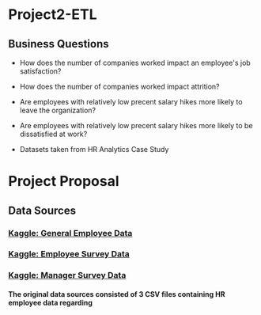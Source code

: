 # Project2-ETL

## Business Questions

- How does the number of companies worked impact an employee's job satisfaction?

- How does the number of companies worked impact attrition?

- Are employees with relatively low precent salary hikes more likely to leave the organization?

- Are employees with relatively low precent salary hikes more likely to be dissatisfied at work?


- Datasets taken from HR Analytics Case Study 

	
# Project Proposal

## Data Sources
### [Kaggle: General Employee Data](https://www.kaggle.com/datasets/vjchoudhary7/hr-analytics-case-study?select=general_data.csv)
### [Kaggle: Employee Survey Data](https://www.kaggle.com/datasets/vjchoudhary7/hr-analytics-case-study?select=employee_survey_data.csv)
### [Kaggle: Manager Survey Data](https://www.kaggle.com/datasets/vjchoudhary7/hr-analytics-case-study?select=manager_survey_data.csv)

#### The original data sources consisted of 3 CSV files containing HR employee data regarding 

